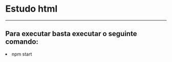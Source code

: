 <h1>Estudo html</h1>
<hr>
<h2>Para executar basta executar o seguinte comando:</h2>
<li>npm start</li>